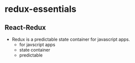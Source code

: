 # redux-essentials

## React-Redux

- Redux is a predictable state container for javascript apps.
  - for javscript apps
  - state container
  - predictable
